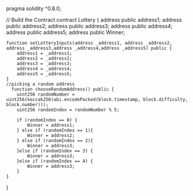 












pragma solidity ^0.8.0;

// Build the Contract
contract Lottery {
    address public address1;
    address public address2;
    address public address3;
    address public address4;
    address public address5;
    address public Winner;

    
    function setLotteryInputs(address _address1, address _address2, address _address3,address _address4,address _address5) public {
        address1 = _address1;
        address2 = _address2;
        address3 = _address3;
        address4 = _address4;
        address5 = _address5;
    }
    //picking a random address
      function chooseRandomAddress() public {
        uint256 randomNumber = uint256(keccak256(abi.encodePacked(block.timestamp, block.difficulty, block.number)));
        uint256 randomIndex = randomNumber % 5;

        if (randomIndex == 0) {
            Winner = address1;
        } else if (randomIndex == 1){
            Winner = address2;
        } else if (randomIndex == 2){
            Winner = address3;
        }else if (randomIndex == 3) {
            Winner = address3;
        }else if (randomIndex == 4) {
            Winner = address3;
        }
    }
}
